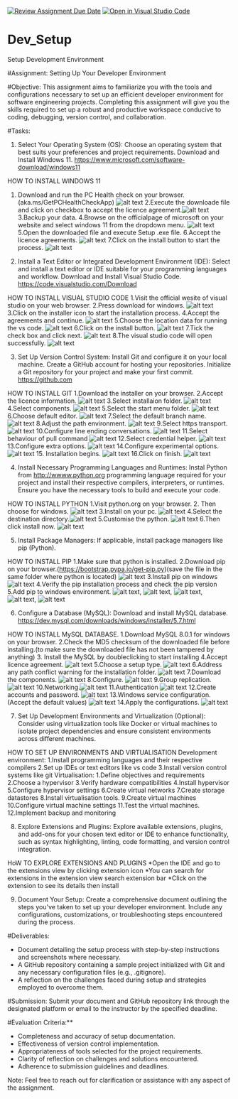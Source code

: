 [![Review Assignment Due Date](https://classroom.github.com/assets/deadline-readme-button-24ddc0f5d75046c5622901739e7c5dd533143b0c8e959d652212380cedb1ea36.svg)](https://classroom.github.com/a/vbnbTt5m)
[![Open in Visual Studio Code](https://classroom.github.com/assets/open-in-vscode-718a45dd9cf7e7f842a935f5ebbe5719a5e09af4491e668f4dbf3b35d5cca122.svg)](https://classroom.github.com/online_ide?assignment_repo_id=15266045&assignment_repo_type=AssignmentRepo)
# Dev_Setup
Setup Development Environment

#Assignment: Setting Up Your Developer Environment

#Objective:
This assignment aims to familiarize you with the tools and configurations necessary to set up an efficient developer environment for software engineering projects. Completing this assignment will give you the skills required to set up a robust and productive workspace conducive to coding, debugging, version control, and collaboration.

#Tasks:

1. Select Your Operating System (OS):
   Choose an operating system that best suits your preferences and project requirements. Download and Install Windows 11. https://www.microsoft.com/software-download/windows11

HOW TO INSTALL WINDOWS 11
1. Download and run the PC Health check on your browser.(aka.ms/GetPCHealthCheckApp) ![alt text](image-45.png)
2.Execute the downloade file and click on checkbox to accept the licence agreement.![alt text](image-46.png) 
3.Backup your data.
4.Browse on the officialpage of microsoft on your website and select windows 11 from the dropdown menu. ![alt text](image-47.png)
5.Open the downloaded file and execute Setup .exe file. 
6.Accept the licence agreements. ![alt text](image-49.png)
7.Click on the install button to start the process. ![alt text](image-50.png)


2. Install a Text Editor or Integrated Development Environment (IDE):
   Select and install a text editor or IDE suitable for your programming languages and workflow. Download and Install Visual Studio Code. https://code.visualstudio.com/Download

HOW TO INSTALL VISUAL STUDIO CODE
1.Visit the official wesite of visual studio on your web browser.
2.Press download for windows. ![alt text](image-24.png)
3.Click on the installer icon to start the installation process.
4.Accept the agreements and continue. ![alt text](image-25.png)
5.Choose the location data for running the vs code. ![alt text](image-26.png)
6.Click on the install button. ![alt text](image-27.png)
7.Tick the check box and click next. ![alt text](image-28.png)
8.The visual studio code will open successfully. ![alt text](image-29.png)

3. Set Up Version Control System:
   Install Git and configure it on your local machine. Create a GitHub account for hosting your repositories. Initialize a Git repository for your project and make your first commit. https://github.com

HOW TO INSTALL GIT
1.Download the installer on your browser.
2.Accept the licence information. ![alt text](image-30.png)
3.Select installaion folder. ![alt text](image-31.png)
4.Select components. ![alt text](image-32.png)
5.Select the start menu folder. ![alt text](image-33.png)
6.Choose default editor. ![alt text](image-34.png)
7.Select the default branch name. ![alt text](image-35.png)
8.Adjust the path environment. ![alt text](image-36.png)
9.Select https transport. ![alt text](image-37.png)
10.Configure line ending conversations. ![alt text](image-38.png)
11.Select behaviour of pull command ![alt text](image-39.png)
12.Select credential helper. ![alt text](image-40.png)
13.Configure extra options. ![alt text](image-41.png)
14.Configure experimental options. ![alt text](image-42.png)
15. Installation begins. ![alt text](image-43.png)
16.Click on finish. ![alt text](image-44.png)

4. Install Necessary Programming Languages and Runtimes:
  Instal Python from http://wwww.python.org programming language required for your project and install their respective compilers, interpreters, or runtimes. Ensure you have the necessary tools to build and execute your code.

HOW TO INSTALL PYTHON
1.Visit python.org on your browser.
2. Then choose for windows. ![alt text](image-19.png)
3.Install on your pc. ![alt text](image-20.png)
4.Select the destination directory.![alt text](image-21.png)
5.Customise the python. ![alt text](image-22.png)
6.Then click install now. ![alt text](image-23.png)


5. Install Package Managers:
   If applicable, install package managers like pip (Python).

HOW TO INSTALL PIP
1.Make sure that python is installed.
2.Download pip on your browser.(https://bootstrap.pypa.io/get-pip.py)(save the file in the same folder where python is located) ![alt text](image-11.png)
3.Install pip on windows ![alt text](image-12.png)
4.Verify the pip installation process and check the pip version
5.Add pip to windows environment. ![alt text](image-14.png), ![alt text](image-15.png), ![alt text](image-16.png), ![alt text](image-17.png), ![alt text](image-18.png)



6. Configure a Database (MySQL):
   Download and install MySQL database. https://dev.mysql.com/downloads/windows/installer/5.7.html

HOW TO INSTALL MySQL DATABASE.
1.Download MySQL 8.0.1 for windows on your browser.
2.Check the MD5 checksum of the downloaded file before installing.(to make sure the downloaded file has not been tampered by anything)
3. Install the MySQL by doubleclicking to start installing
4.Accept licence agreement. ![alt text](image.png)
5.Choose a setup type. ![alt text](image-1.png)
6.Address any path conflict warning for the installation folder. ![alt text](image-2.png)
7.Download the components. ![alt text](image-3.png)
8.Configure. ![alt text](image-4.png)
9.Group replication. ![alt text](image-5.png)
10.Networking.![alt text](image-6.png)
11.Authentication ![alt text](image-7.png)
12.Create accounts and password. ![alt text](image-8.png)
13.Windows service configuration.(Accept the default values) ![alt text](image-9.png)
14.Apply the configurations. ![alt text](image-10.png)


7. Set Up Development Environments and Virtualization (Optional):
   Consider using virtualization tools like Docker or virtual machines to isolate project dependencies and ensure consistent environments across different machines.

HOW TO SET UP ENVIRONMENTS AND VIRTUALISATION
Development environment:
1.Install programming languages and their respective compilers
2.Set up IDEs or text editors like vs code
3.Install version control systems like git
Virtualisation:
1.Define objectives and requirements
2.Choose a hypervisor
3.Verify hardware compatibilities
4.Install hypervisor
5.Configure hypervisor settings
6.Create virtual networks
7.Create storage datastores
8.Install virtualisation tools.
9.Create virtual machines
10.Configure virtual machine settings
11.Test the virtual machines.
12.Implement backup and monitoring

8. Explore Extensions and Plugins:
   Explore available extensions, plugins, and add-ons for your chosen text editor or IDE to enhance functionality, such as syntax highlighting, linting, code formatting, and version control integration.

HoW TO EXPLORE EXTENSIONS AND PLUGINS
*Open the IDE and go to the extensions view by clicking extension icon
*You can search for extensions in the extension view search extension bar
*Click on the extension to see its details then install

9. Document Your Setup:
    Create a comprehensive document outlining the steps you've taken to set up your developer environment. Include any configurations, customizations, or troubleshooting steps encountered during the process. 

#Deliverables:
- Document detailing the setup process with step-by-step instructions and screenshots where necessary.
- A GitHub repository containing a sample project initialized with Git and any necessary configuration files (e.g., .gitignore).
- A reflection on the challenges faced during setup and strategies employed to overcome them.

#Submission:
Submit your document and GitHub repository link through the designated platform or email to the instructor by the specified deadline.

#Evaluation Criteria:**
- Completeness and accuracy of setup documentation.
- Effectiveness of version control implementation.
- Appropriateness of tools selected for the project requirements.
- Clarity of reflection on challenges and solutions encountered.
- Adherence to submission guidelines and deadlines.

Note: Feel free to reach out for clarification or assistance with any aspect of the assignment.
